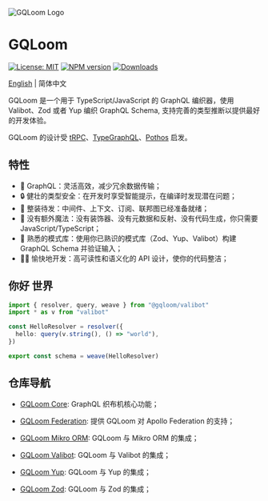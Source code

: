 ![GQLoom Logo](https://github.com/modevol-com/gqloom/blob/main/gqloom.svg?raw=true)

# GQLoom

[![License: MIT][license-image]][license-url]
[![NPM version][npm-image]][npm-url]
[![Downloads][downloads-image]][npm-url]

[English](./README.md) | 简体中文

GQLoom 是一个用于 TypeScript/JavaScript 的 GraphQL 编织器，使用 Valibot、Zod 或者 Yup 编织 GraphQL Schema, 支持完善的类型推断以提供最好的开发体验。

GQLoom 的设计受 [tRPC](https://trpc.io/)、[TypeGraphQL](https://typegraphql.com/)、[Pothos](https://pothos-graphql.dev/) 启发。

## 特性

- 🚀 GraphQL：灵活高效，减少冗余数据传输；
- 🔒 健壮的类型安全：在开发时享受智能提示，在编译时发现潜在问题；
- 🔋 整装待发：中间件、上下文、订阅、联邦图已经准备就绪；
- 🔮 没有额外魔法：没有装饰器、没有元数据和反射、没有代码生成，你只需要 JavaScript/TypeScript；
- 🧩 熟悉的模式库：使用你已熟识的模式库（Zod、Yup、Valibot）构建 GraphQL Schema 并验证输入；
- 🧑‍💻 愉快地开发：高可读性和语义化的 API 设计，使你的代码整洁；

## 你好 世界

```ts
import { resolver, query, weave } from "@gqloom/valibot"
import * as v from "valibot"

const HelloResolver = resolver({
  hello: query(v.string(), () => "world"),
})

export const schema = weave(HelloResolver)
```

## 仓库导航

- [GQLoom Core](./packages/core/README.md): GraphQL 织布机核心功能；

- [GQLoom Federation](./packages/federation/README.md): 提供 GQLoom 对 Apollo Federation 的支持；

- [GQLoom Mikro ORM](./packages/mikro-orm/README.md): GQLoom 与 Mikro ORM 的集成；

- [GQLoom Valibot](./packages/valibot/README.md): GQLoom 与 Valibot 的集成；

- [GQLoom Yup](./packages/yup/README.md): GQLoom 与 Yup 的集成；

- [GQLoom Zod](./packages/zod/README.md): GQLoom 与 Zod 的集成；

[license-image]: https://img.shields.io/badge/License-MIT-brightgreen.svg?style=flat-square
[license-url]: https://opensource.org/licenses/MIT
[npm-image]: https://img.shields.io/npm/v/%40gqloom%2Fcore.svg?style=flat-square
[npm-url]: https://www.npmjs.com/package/@gqloom/core
[downloads-image]: https://img.shields.io/npm/dm/%40gqloom%2Fcore.svg?style=flat-square
